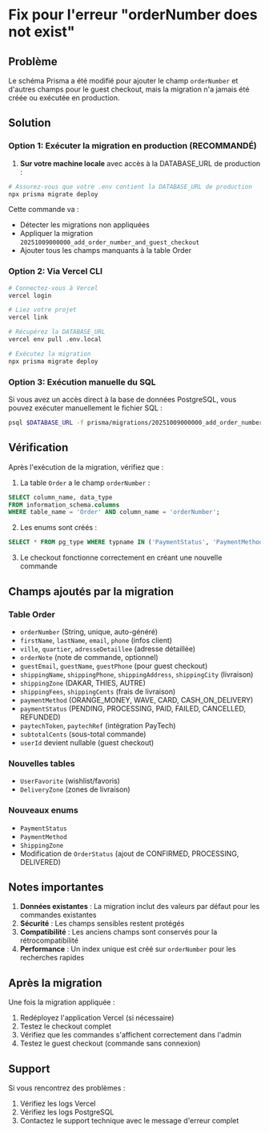 # Fix pour l'erreur "orderNumber does not exist"

## Problème
Le schéma Prisma a été modifié pour ajouter le champ `orderNumber` et d'autres champs pour le guest checkout, mais la migration n'a jamais été créée ou exécutée en production.

## Solution

### Option 1: Exécuter la migration en production (RECOMMANDÉ)

1. **Sur votre machine locale** avec accès à la DATABASE_URL de production :

```bash
# Assurez-vous que votre .env contient la DATABASE_URL de production
npx prisma migrate deploy
```

Cette commande va :
- Détecter les migrations non appliquées
- Appliquer la migration `20251009000000_add_order_number_and_guest_checkout`
- Ajouter tous les champs manquants à la table Order

### Option 2: Via Vercel CLI

```bash
# Connectez-vous à Vercel
vercel login

# Liez votre projet
vercel link

# Récupérez la DATABASE_URL
vercel env pull .env.local

# Exécutez la migration
npx prisma migrate deploy
```

### Option 3: Exécution manuelle du SQL

Si vous avez un accès direct à la base de données PostgreSQL, vous pouvez exécuter manuellement le fichier SQL :

```bash
psql $DATABASE_URL -f prisma/migrations/20251009000000_add_order_number_and_guest_checkout/migration.sql
```

## Vérification

Après l'exécution de la migration, vérifiez que :

1. La table `Order` a le champ `orderNumber` :
```sql
SELECT column_name, data_type 
FROM information_schema.columns 
WHERE table_name = 'Order' AND column_name = 'orderNumber';
```

2. Les enums sont créés :
```sql
SELECT * FROM pg_type WHERE typname IN ('PaymentStatus', 'PaymentMethod', 'ShippingZone');
```

3. Le checkout fonctionne correctement en créant une nouvelle commande

## Champs ajoutés par la migration

### Table Order
- `orderNumber` (String, unique, auto-généré)
- `firstName`, `lastName`, `email`, `phone` (infos client)
- `ville`, `quartier`, `adresseDetaillee` (adresse détaillée)
- `orderNote` (note de commande, optionnel)
- `guestEmail`, `guestName`, `guestPhone` (pour guest checkout)
- `shippingName`, `shippingPhone`, `shippingAddress`, `shippingCity` (livraison)
- `shippingZone` (DAKAR, THIES, AUTRE)
- `shippingFees`, `shippingCents` (frais de livraison)
- `paymentMethod` (ORANGE_MONEY, WAVE, CARD, CASH_ON_DELIVERY)
- `paymentStatus` (PENDING, PROCESSING, PAID, FAILED, CANCELLED, REFUNDED)
- `paytechToken`, `paytechRef` (intégration PayTech)
- `subtotalCents` (sous-total commande)
- `userId` devient nullable (guest checkout)

### Nouvelles tables
- `UserFavorite` (wishlist/favoris)
- `DeliveryZone` (zones de livraison)

### Nouveaux enums
- `PaymentStatus`
- `PaymentMethod`
- `ShippingZone`
- Modification de `OrderStatus` (ajout de CONFIRMED, PROCESSING, DELIVERED)

## Notes importantes

1. **Données existantes** : La migration inclut des valeurs par défaut pour les commandes existantes
2. **Sécurité** : Les champs sensibles restent protégés
3. **Compatibilité** : Les anciens champs sont conservés pour la rétrocompatibilité
4. **Performance** : Un index unique est créé sur `orderNumber` pour les recherches rapides

## Après la migration

Une fois la migration appliquée :

1. Redéployez l'application Vercel (si nécessaire)
2. Testez le checkout complet
3. Vérifiez que les commandes s'affichent correctement dans l'admin
4. Testez le guest checkout (commande sans connexion)

## Support

Si vous rencontrez des problèmes :
1. Vérifiez les logs Vercel
2. Vérifiez les logs PostgreSQL
3. Contactez le support technique avec le message d'erreur complet
